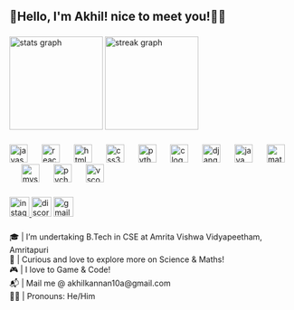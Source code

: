 <h2 align="left">🪸Hello, I'm Akhil! nice to meet you!👋🏼</h2>

###

<div align="left">
  <img src="https://github-readme-stats.vercel.app/api?username=Alverok&hide_title=false&hide_rank=false&show_icons=true&include_all_commits=true&count_private=true&disable_animations=false&theme=radical&locale=en&hide_border=true" height="165" alt="stats graph"  />
  <img src="https://streak-stats.demolab.com?user=Alverok&locale=en&mode=daily&theme=radical&hide_border=true&border_radius=5" height="165" alt="streak graph"  />
</div>

###

<div align="left">
  <img src="https://cdn.jsdelivr.net/gh/devicons/devicon/icons/javascript/javascript-original.svg" height="32" alt="javascript logo"  />
  <img width="17" />
  <img src="https://cdn.jsdelivr.net/gh/devicons/devicon/icons/react/react-original.svg" height="32" alt="react logo"  />
  <img width="17" />
  <img src="https://cdn.jsdelivr.net/gh/devicons/devicon/icons/html5/html5-original.svg" height="32" alt="html5 logo"  />
  <img width="17" />
  <img src="https://cdn.jsdelivr.net/gh/devicons/devicon/icons/css3/css3-original.svg" height="32" alt="css3 logo"  />
  <img width="17" />
  <img src="https://cdn.jsdelivr.net/gh/devicons/devicon/icons/python/python-original.svg" height="32" alt="python logo"  />
  <img width="17" />
  <img src="https://cdn.jsdelivr.net/gh/devicons/devicon/icons/c/c-original.svg" height="32" alt="c logo"  />
  <img width="17" />
  <img src="https://cdn.jsdelivr.net/gh/devicons/devicon/icons/django/django-plain.svg" height="32" alt="django logo"  />
  <img width="17" />
  <img src="https://cdn.jsdelivr.net/gh/devicons/devicon/icons/java/java-original.svg" height="32" alt="java logo"  />
  <img width="17" />
  <img src="https://cdn.jsdelivr.net/gh/devicons/devicon/icons/matlab/matlab-original.svg" height="32" alt="matlab logo"  />
  <img width="17" />
  <img src="https://cdn.jsdelivr.net/gh/devicons/devicon/icons/mysql/mysql-original.svg" height="32" alt="mysql logo"  />
  <img width="17" />
  <img src="https://cdn.jsdelivr.net/gh/devicons/devicon/icons/pycharm/pycharm-original.svg" height="32" alt="pycharm logo"  />
  <img width="17" />
  <img src="https://cdn.jsdelivr.net/gh/devicons/devicon/icons/vscode/vscode-original.svg" height="32" alt="vscode logo"  />
</div>

###

<div align="left">
  <a href="https://www.instagram.com/_.akhilkannan._/" target="_blank">
    <img src="https://img.shields.io/static/v1?message=Instagram&logo=instagram&label=&color=ff0066&logoColor=white&labelColor=&style=for-the-badge" height="35" alt="instagram logo"  />
  </a>
  <img src="https://img.shields.io/static/v1?message=Discord&logo=discord&label=&color=c61aff&logoColor=white&labelColor=&style=for-the-badge" height="35" alt="discord logo"  />
  <a href="akhilkannan10a@gmail.com" target="_blank">
    <img src="https://img.shields.io/static/v1?message=Gmail&logo=gmail&label=&color=ff0000&logoColor=white&labelColor=&style=for-the-badge" height="35" alt="gmail logo"  />
  </a>
</div>

###

<p align="left">🎓 | I’m undertaking B.Tech in CSE at Amrita Vishwa Vidyapeetham, Amritapuri<br>🔎 | Curious and love to explore more on Science & Maths!<br>🎮 | I love to Game & Code! <br>📬 | Mail me @  akhilkannan10a@gmail.com<br>💪🏼 | Pronouns: He/Him</p>

###
